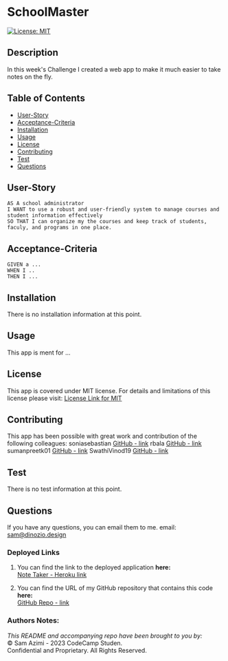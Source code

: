 # SchoolMaster

[![License: MIT](https://img.shields.io/badge/License-MIT-lightblue.svg)](https://opensource.org/licenses/MIT)

## Description
In this week's Challenge I created a web app to make it much easier to take notes on the fly.

## Table of Contents
- [User-Story](#user-story)
- [Acceptance-Criteria](#acceptance-criteria)
- [Installation](#installation)
- [Usage](#usage)
- [License](#license)
- [Contributing](#contributing)
- [Test](#test)
- [Questions](#questions)

## User-Story

```
AS A school administrator
I WANT to use a robust and user-friendly system to manage courses and student information effectively
SO THAT I can organize my the courses and keep track of students, faculy, and programs in one place.
```


## Acceptance-Criteria

```
GIVEN a ...
WHEN I ..
THEN I ...
```

## Installation
There is no installation information at this point.

## Usage
This app is ment for ...

## License
This app is covered under MIT license. For details and limitations of this license please visit:
[License Link for MIT](https://opensource.org/licenses/MIT)


## Contributing
This app has been possible with great work and contribution of the following colleagues:
    soniasebastian [GitHub - link](https://github.com/soniasebastian)
    rbala [GitHub - link](https://github.com/rbala)
    sumanpreetk01 [GitHub - link](https://github.com/sumanpreetk01)
    SwathiVinod19 [GitHub - link](https://github.com/SwathiVinod19)

## Test
There is no test information at this point.

## Questions
If you have any questions, you can email them to me.
  email: <sam@dinozio.design><br>

### Deployed Links
1. You can find the link to the deployed application **here:** <br> [Note Taker - Heroku link](https://)

2. You can find the URL of my GitHub repository that contains this code **here:** <br>[GitHub Repo - link](https://github.com/dinozio-design/SchoolMaster)

### Authors Notes: 
  _This README and accompanying repo have been brought to you by:_<br>© Sam Azimi - 2023 CodeCamp Studen.<br>Confidential and Proprietary. All Rights Reserved.